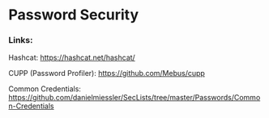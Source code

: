 # Password Security

### Links:

Hashcat: https://hashcat.net/hashcat/

CUPP (Password Profiler): https://github.com/Mebus/cupp

Common Credentials: https://github.com/danielmiessler/SecLists/tree/master/Passwords/Common-Credentials

